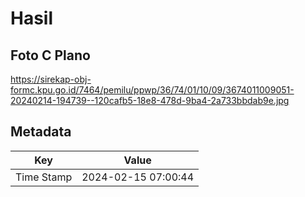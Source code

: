 # Hasil

## Foto C Plano

https://sirekap-obj-formc.kpu.go.id/7464/pemilu/ppwp/36/74/01/10/09/3674011009051-20240214-194739--120cafb5-18e8-478d-9ba4-2a733bbdab9e.jpg


## Metadata

| Key        | Value               |
| ---------- | ------------------- |
| Time Stamp | 2024-02-15 07:00:44 |



